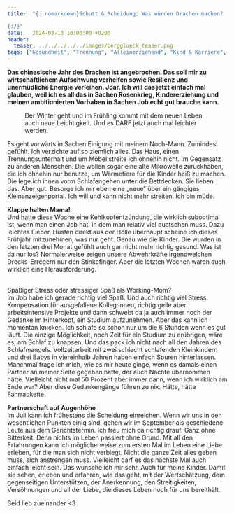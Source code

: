 ```yaml
---
title:  "{::nomarkdown}Schutt & Scheidung: Was würden Drachen machen?

{:/}"
date:   2024-03-13 10:00:00 +0200
header:
  teaser: ../../../../../images/bergglueck_teaser.png
tags: ["Gesundheit", "Trennung", "Alleinerziehend", "Kind & Karriere", "Finanzen"]
---
```


**Das chinesische Jahr des Drachen ist angebrochen. Das soll mir zu wirtschaftlichem Aufschwung verhelfen sowie Resilienz und unermüdliche Energie verleihen. Joar. Ich will das jetzt einfach mal glauben, weil ich es all das in Sachen Rosenkrieg, Kindererziehung und meinen ambitionierten Vorhaben in Sachen Job echt gut brauche kann.**

<figure>
  <img src="../../../../../images/bergglueck.png" alt="">
  <figcaption>Der Winter geht und im Frühling kommt mit dem neuen Leben auch neue Leichtigkeit. Und es DARF jetzt auch mal leichter werden.</figcaption>
</figure>      

Es geht vorwärts in Sachen Einigung mit meinem Noch-Mann. Zumindest gefühlt. Ich verzichte auf so ziemlich alles. Das Haus, einen Trennungsunterhalt und um Möbel streite ich ohnehin nicht. Im Gegensatz zu anderen Menschen. Die wollen sogar eine alte Mikrowelle zurückhaben, die ich ohnehin nur benutze, um Wärmetiere für die Kinder heiß zu machen. Die lege ich ihnen vorm Schlafengehen unter die Bettdecken. Sie lieben das. Aber gut. Besorge ich mir eben eine „neue“ über ein gängiges Kleinanzeigenportal. Ich will und kann nicht mehr streiten. Ich bin müde.

<b>Klappe halten Mama!</b><br>
Und hatte diese Woche eine Kehlkopfentzündung, die wirklich suboptimal ist, wenn man einen Job hat, in dem man relativ viel quatschen muss. Dazu leichtes Fieber, Husten direkt aus der Hölle überhaupt scheine ich dieses Frühjahr mitzunehmen, was nur geht. Genau wie die Kinder. Die wurden in den letzten drei Monat gefühlt auch gar nicht mehr richtig gesund. Was ist da nur los? Normalerweise zeigen unsere Abwehrkräfte irgendwelchen Drecks-Erregern nur den Stinkefinger. Aber die letzten Wochen waren auch wirklich eine Herausforderung. 

<br>Spaßiger Stress oder stressiger Spaß als Working-Mom?</b><br>
Im Job habe ich gerade richtig viel Spaß. Und auch richtig viel Stress. Kompensation für ausgefallene Kolleg:innen, richtig geile aber arbeitsintensive Projekte und dann schwebt da ja auch immer noch der Gedanke im Hinterkopf, ein Studium aufzunehmen. Aber das kann ich momentan knicken. Ich schlafe so schon nur um die 6 Stunden wenn es gut läuft. Die einzige Möglichkeit, noch Zeit für ein Studium zu erübrigen, wäre es, am Schlaf zu knapsen. Und das pack ich nicht nach all den Jahren des Schlafmangels. Vollzeitarbeit mit zwei schlecht schlafenden Kleinkindern und drei Babys in viereinhalb Jahren haben einfach Spuren hinterlassen. Manchmal frage ich mich, wie es mir heute ginge, wenn es damals einen Partner an meiner Seite gegeben hätte, der auch Nächte übernommen hätte. Vielleicht nicht mal 50 Prozent aber immer dann, wenn ich wirklich am Ende war? Aber diese Gedankengänge führen zu nix. Hätte, hätte Fahrradkette. 

<b>Partnerschaft auf Augenhöhe</b><br>
Im Juli kann ich frühestens die Scheidung einreichen. Wenn wir uns in den wesentlichen Punkten einig sind, gehen wir im September als geschiedene Leute aus dem Gerichtstermin. Ich freu mich da richtig drauf. Ganz ohne Bitterkeit. Denn nichts im Leben passiert ohne Grund. Mit all den Erfahrungen kann ich möglicherweise zum ersten Mal im Leben eine Liebe erleben, für die man sich nicht verbiegt. Nicht die ganze Zeit alles geben muss, sich anstrengen muss. Vielleicht darf es das nächste Mal auch einfach leicht sein. Das wünsche ich mir sehr. Auch für meine Kinder. Damit sie sehen, erleben und erfahren, wie das geht, mit der Wertschätzung, dem gegenseitigen Unterstützen, der Anerkennung, den Streitigkeiten, Versöhnungen und all der Liebe, die dieses Leben noch für uns bereithält.

Seid lieb zueinander <3










 






 

 





 









 















 















 

 





 

  


 
 
 
 


   


 



 






 






 


 
 






















 








 

   



















  












 






 





  


  






					 


 
 








